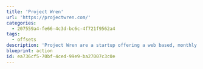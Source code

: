 ```yaml
---
title: 'Project Wren'
url: 'https://projectwren.com/'
categories:
  - 207559a4-fe66-4c3d-bc6c-4f721f9562a4
tags:
  - offsets
description: 'Project Wren are a startup offering a web based, monthly subscription model for offsetting emissions. They also allow for offsetting of flights.'
blueprint: action
id: ea736cf5-70bf-4ced-99e9-ba27007c3c0e
---
```

